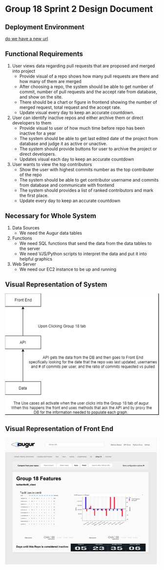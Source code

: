 # Group 18 Sprint 2 Design Document

## Deployment Environment

[do we have a new url](http://ec2-18-224-184-138.us-east-2.compute.amazonaws.com:3333)

## Functional Requirements

1. User views data regarding pull requests that are proposed and merged into project
	- Provide visual of a repo shows how many pull requests are there and how many of them are merged
	- After choosing a repo, the system should be able to get number of commit, number of pull requests and the accept rate from database, and show on the site.
	- There should be a chart or figure in frontend showing the number of merged request, total request and the accept rate. 
	- Update visual every day to keep an accurate countdown.
2. User can identify inactive repos and either archive them or direct developers to them
	- Provide visual to user of how much time before repo has been inactive for a year
	- The system should be able to get last edited date of the project from database and judge it as active or unactive.
	- The system should provide buttons for user to archive the project or direct developers.
	- Updates visual each day to keep an accurate countdown
3. User wants to view the top contributors
  	- Show the user with highest commits number as the top contributer of the repo
	- The system should be able to get contributor username and commits from database and communicate with frontend
	- The system should provides a list of ranked contributors and mark the first place.
  	- Update every day to keep an accurate countdown
	
## Necessary for Whole System

1. Data Sources
	- We need the Augur data tables
2. Functions
	- We need SQL functions that send the data from the data tables to the server
	- We need VJS/Python scripts to interpret the data and put it into helpful graphics
3. Web Server
	- We need our EC2 instance to be up and running

## Visual Representation of System

![VRoS](VRoS.png)

## Visual Representation of Front End

![VRoFE](VRoFE.png)

